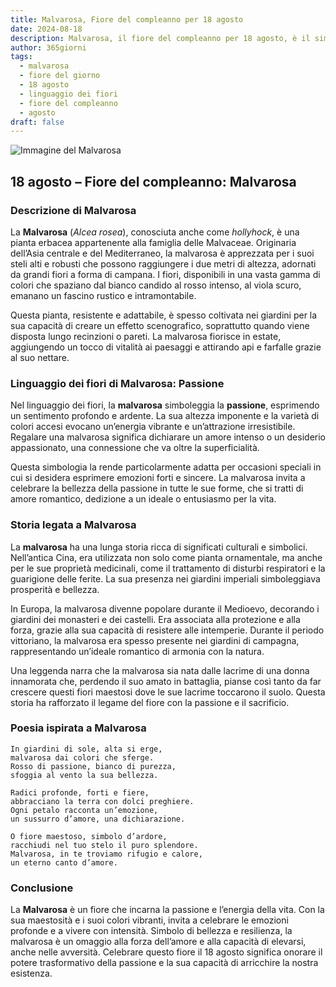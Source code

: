```yaml
---
title: Malvarosa, Fiore del compleanno per 18 agosto
date: 2024-08-18
description: Malvarosa, il fiore del compleanno per 18 agosto, è il simbolo di Passione. Scopri il suo significato unico, le storie affascinanti e la poesia che celebra la sua bellezza.
author: 365giorni
tags:
  - malvarosa
  - fiore del giorno
  - 18 agosto
  - linguaggio dei fiori
  - fiore del compleanno
  - agosto
draft: false
---
```


![Immagine del Malvarosa](https://cdn.pixabay.com/photo/2020/07/01/04/55/korean-flower-5358423_1280.jpg)

## 18 agosto – Fiore del compleanno: Malvarosa

### Descrizione di Malvarosa

La **Malvarosa** (_Alcea rosea_), conosciuta anche come _hollyhock_, è una pianta erbacea appartenente alla famiglia delle Malvaceae. Originaria dell’Asia centrale e del Mediterraneo, la malvarosa è apprezzata per i suoi steli alti e robusti che possono raggiungere i due metri di altezza, adornati da grandi fiori a forma di campana. I fiori, disponibili in una vasta gamma di colori che spaziano dal bianco candido al rosso intenso, al viola scuro, emanano un fascino rustico e intramontabile.

Questa pianta, resistente e adattabile, è spesso coltivata nei giardini per la sua capacità di creare un effetto scenografico, soprattutto quando viene disposta lungo recinzioni o pareti. La malvarosa fiorisce in estate, aggiungendo un tocco di vitalità ai paesaggi e attirando api e farfalle grazie al suo nettare.

### Linguaggio dei fiori di Malvarosa: Passione

Nel linguaggio dei fiori, la **malvarosa** simboleggia la **passione**, esprimendo un sentimento profondo e ardente. La sua altezza imponente e la varietà di colori accesi evocano un’energia vibrante e un’attrazione irresistibile. Regalare una malvarosa significa dichiarare un amore intenso o un desiderio appassionato, una connessione che va oltre la superficialità.

Questa simbologia la rende particolarmente adatta per occasioni speciali in cui si desidera esprimere emozioni forti e sincere. La malvarosa invita a celebrare la bellezza della passione in tutte le sue forme, che si tratti di amore romantico, dedizione a un ideale o entusiasmo per la vita.

### Storia legata a Malvarosa

La **malvarosa** ha una lunga storia ricca di significati culturali e simbolici. Nell’antica Cina, era utilizzata non solo come pianta ornamentale, ma anche per le sue proprietà medicinali, come il trattamento di disturbi respiratori e la guarigione delle ferite. La sua presenza nei giardini imperiali simboleggiava prosperità e bellezza.

In Europa, la malvarosa divenne popolare durante il Medioevo, decorando i giardini dei monasteri e dei castelli. Era associata alla protezione e alla forza, grazie alla sua capacità di resistere alle intemperie. Durante il periodo vittoriano, la malvarosa era spesso presente nei giardini di campagna, rappresentando un’ideale romantico di armonia con la natura.

Una leggenda narra che la malvarosa sia nata dalle lacrime di una donna innamorata che, perdendo il suo amato in battaglia, pianse così tanto da far crescere questi fiori maestosi dove le sue lacrime toccarono il suolo. Questa storia ha rafforzato il legame del fiore con la passione e il sacrificio.

### Poesia ispirata a Malvarosa

```
In giardini di sole, alta si erge,  
malvarosa dai colori che sferge.  
Rosso di passione, bianco di purezza,  
sfoggia al vento la sua bellezza.  

Radici profonde, forti e fiere,  
abbracciano la terra con dolci preghiere.  
Ogni petalo racconta un’emozione,  
un sussurro d’amore, una dichiarazione.  

O fiore maestoso, simbolo d’ardore,  
racchiudi nel tuo stelo il puro splendore.  
Malvarosa, in te troviamo rifugio e calore,  
un eterno canto d’amore.
```

### Conclusione

La **Malvarosa** è un fiore che incarna la passione e l’energia della vita. Con la sua maestosità e i suoi colori vibranti, invita a celebrare le emozioni profonde e a vivere con intensità. Simbolo di bellezza e resilienza, la malvarosa è un omaggio alla forza dell’amore e alla capacità di elevarsi, anche nelle avversità. Celebrare questo fiore il 18 agosto significa onorare il potere trasformativo della passione e la sua capacità di arricchire la nostra esistenza.